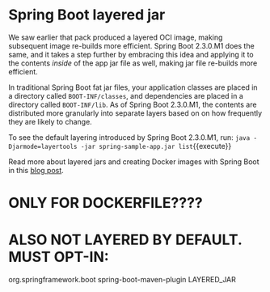 # Spring Boot layered jar

We saw earlier that pack produced a layered OCI image, making subsequent image re-builds more efficient. Spring Boot 2.3.0.M1 does the same, and it takes a step further by embracing this idea and applying it to the contents _inside_ of the app jar file as well, making jar file re-builds more efficient.

In traditional Spring Boot fat jar files, your application classes are placed in a directory called `BOOT-INF/classes`, and dependencies are placed in a directory called `BOOT-INF/lib`. As of Spring Boot 2.3.0.M1, the contents are distributed more granularly into separate layers based on on how frequently they are likely to change.

To see the default layering introduced by Spring Boot 2.3.0.M1, run:
`java -Djarmode=layertools -jar spring-sample-app.jar list`{{execute}}

Read more about layered jars and creating Docker images with Spring Boot in this [blog post](https://spring.io/blog/2020/01/27/creating-docker-images-with-spring-boot-2-3-0-m1).



# ONLY FOR DOCKERFILE????

# ALSO NOT LAYERED BY DEFAULT. MUST OPT-IN:

<build>
	<plugins>
		<plugin>
			<groupId>org.springframework.boot</groupId>
			<artifactId>spring-boot-maven-plugin</artifactId>
			<configuration>
				<layout>LAYERED_JAR</layout>
			</configuration>
		</plugin>
	</plugins>
</build>